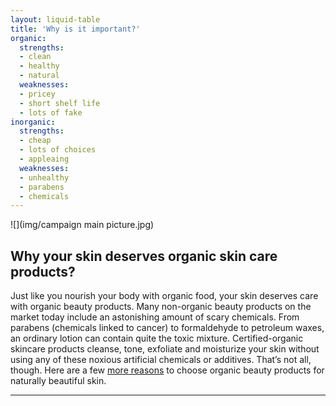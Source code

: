 ```yaml
---
layout: liquid-table
title: 'Why is it important?'
organic:
  strengths:
  - clean
  - healthy
  - natural
  weaknesses: 
  - pricey
  - short shelf life
  - lots of fake 
inorganic:
  strengths: 
  - cheap
  - lots of choices
  - appleaing
  weaknesses: 
  - unhealthy
  - parabens
  - chemicals
---
```





![](img/campaign main picture.jpg)  


## Why your skin deserves organic skin care products?

Just like you nourish your body with organic food, your skin deserves care with organic beauty products. Many non-organic beauty products on the market today include an astonishing amount of scary chemicals. From parabens (chemicals linked to cancer) to formaldehyde to petroleum waxes, an ordinary lotion can contain quite the toxic mixture. Certified-organic skincare products cleanse, tone, exfoliate and moisturize your skin without using any of these noxious artificial chemicals or additives. That’s not all, though. Here are a few [more reasons](https://www.organicauthority.com/energetic-health/skincare-organic-beauty-products) to choose organic beauty products for naturally beautiful skin.

<style>
  
   pre {fontsize: 25 px;
    font-family: cursive;
    color:  #588c7e;
    }
 </style>

<hr>
